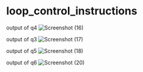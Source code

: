 # loop_control_instructions

output of q4
![Screenshot (16)](https://user-images.githubusercontent.com/109476637/204253824-a15d288f-6dcf-4e26-ba05-0a2c1fbd174d.png)





output of q3
![Screenshot (17)](https://user-images.githubusercontent.com/109476637/204261913-ba7bc385-0a6a-4ecc-8d55-1f723a124a25.png)





output of q5
![Screenshot (18)](https://user-images.githubusercontent.com/109476637/204290511-1172ad77-96a1-486e-8451-5382b7f0b02a.png)





output of q6
![Screenshot (20)](https://user-images.githubusercontent.com/109476637/204299775-f02be1e2-49e4-40e5-95ed-c4d40a22f91f.png)
